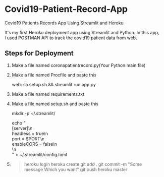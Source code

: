 # Covid19-Patient-Record-App
Covid19 Patients Records App Using Streamlit and Heroku

It's my first Heroku deployment app using Streamlit and Python.
In this app, I used POSTMAN API to track the covid19 patient data from web.

## Steps for Deployment
1. Make a file named coronapatientrecord.py(Your Python main file)
2. Make a file named Procfile and paste this

	web: sh setup.sh && streamlit run app.py

3. Make a file named requirements.txt
4. Make a file named setup.sh and paste this	

	mkdir -p ~/.streamlit/

	echo "\
	[server]\n\
	headless = true\n\
	port = $PORT\n\
	enableCORS = false\n\
	\n\
	" > ~/.streamlit/config.toml


5. > heroku login
   > heroku create
   > git add .
   > git commit -m "Some message Which you want"
   > git push heroku master
